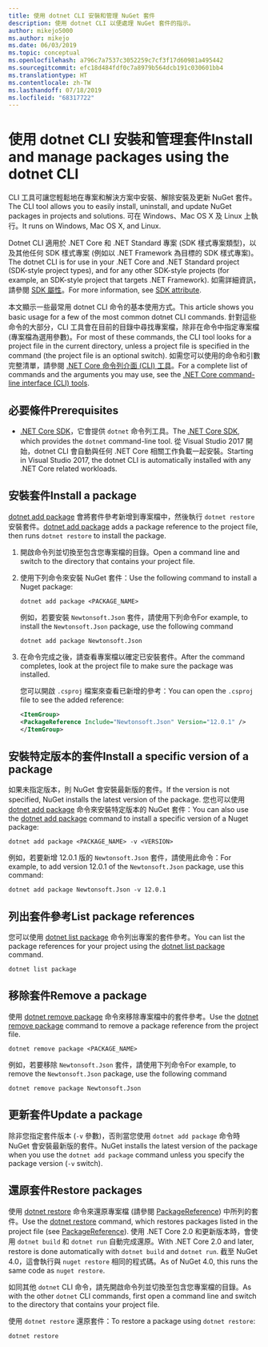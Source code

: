 ```yaml
---
title: 使用 dotnet CLI 安裝和管理 NuGet 套件
description: 使用 dotnet CLI 以便處理 NuGet 套件的指示。
author: mikejo5000
ms.author: mikejo
ms.date: 06/03/2019
ms.topic: conceptual
ms.openlocfilehash: a796c7a7537c3052259c7cf3f17d60981a495442
ms.sourcegitcommit: efc18d484fdf0c7a8979b564dcb191c030601bb4
ms.translationtype: HT
ms.contentlocale: zh-TW
ms.lasthandoff: 07/18/2019
ms.locfileid: "68317722"
---
```

# <a name="install-and-manage-packages-using-the-dotnet-cli"></a><span data-ttu-id="d121e-103">使用 dotnet CLI 安裝和管理套件</span><span class="sxs-lookup"><span data-stu-id="d121e-103">Install and manage packages using the dotnet CLI</span></span>

<span data-ttu-id="d121e-104">CLI 工具可讓您輕鬆地在專案和解決方案中安裝、解除安裝及更新 NuGet 套件。</span><span class="sxs-lookup"><span data-stu-id="d121e-104">The CLI tool allows you to easily install, uninstall, and update NuGet packages in projects and solutions.</span></span> <span data-ttu-id="d121e-105">可在 Windows、Mac OS X 及 Linux 上執行。</span><span class="sxs-lookup"><span data-stu-id="d121e-105">It runs on Windows, Mac OS X, and Linux.</span></span>

<span data-ttu-id="d121e-106">Dotnet CLI 適用於 .NET Core 和 .NET Standard 專案 (SDK 樣式專案類型)，以及其他任何 SDK 樣式專案 (例如以 .NET Framework 為目標的 SDK 樣式專案)。</span><span class="sxs-lookup"><span data-stu-id="d121e-106">The dotnet CLI is for use in your .NET Core and .NET Standard project (SDK-style project types), and for any other SDK-style projects (for example, an SDK-style project that targets .NET Framework).</span></span> <span data-ttu-id="d121e-107">如需詳細資訊，請參閱 [SDK 屬性](/dotnet/core/tools/csproj#additions)。</span><span class="sxs-lookup"><span data-stu-id="d121e-107">For more information, see [SDK attribute](/dotnet/core/tools/csproj#additions).</span></span>

<span data-ttu-id="d121e-108">本文顯示一些最常用 dotnet CLI 命令的基本使用方式。</span><span class="sxs-lookup"><span data-stu-id="d121e-108">This article shows you basic usage for a few of the most common dotnet CLI commands.</span></span> <span data-ttu-id="d121e-109">針對這些命令的大部分，CLI 工具會在目前的目錄中尋找專案檔，除非在命令中指定專案檔 (專案檔為選用參數)。</span><span class="sxs-lookup"><span data-stu-id="d121e-109">For most of these commands, the CLI tool looks for a project file in the current directory, unless a project file is specified in the command (the project file is an optional switch).</span></span> <span data-ttu-id="d121e-110">如需您可以使用的命令和引數完整清單，請參閱 [.NET Core 命令列介面 (CLI) 工具](../reference/dotnet-commands.md)。</span><span class="sxs-lookup"><span data-stu-id="d121e-110">For a complete list of commands and the arguments you may use, see the [.NET Core command-line interface (CLI) tools](../reference/dotnet-commands.md).</span></span>

## <a name="prerequisites"></a><span data-ttu-id="d121e-111">必要條件</span><span class="sxs-lookup"><span data-stu-id="d121e-111">Prerequisites</span></span>

- <span data-ttu-id="d121e-112">[.NET Core SDK](https://www.microsoft.com/net/download/)，它會提供 `dotnet` 命令列工具。</span><span class="sxs-lookup"><span data-stu-id="d121e-112">The [.NET Core SDK](https://www.microsoft.com/net/download/), which provides the `dotnet` command-line tool.</span></span> <span data-ttu-id="d121e-113">從 Visual Studio 2017 開始，dotnet CLI 會自動與任何 .NET Core 相關工作負載一起安裝。</span><span class="sxs-lookup"><span data-stu-id="d121e-113">Starting in Visual Studio 2017, the dotnet CLI is automatically installed with any .NET Core related workloads.</span></span>

## <a name="install-a-package"></a><span data-ttu-id="d121e-114">安裝套件</span><span class="sxs-lookup"><span data-stu-id="d121e-114">Install a package</span></span>

<span data-ttu-id="d121e-115">[dotnet add package](/dotnet/core/tools/dotnet-add-package?tabs=netcore2x) 會將套件參考新增到專案檔中，然後執行 `dotnet restore` 安裝套件。</span><span class="sxs-lookup"><span data-stu-id="d121e-115">[dotnet add package](/dotnet/core/tools/dotnet-add-package?tabs=netcore2x) adds a package reference to the project file, then runs `dotnet restore` to install the package.</span></span>

1. <span data-ttu-id="d121e-116">開啟命令列並切換至包含您專案檔的目錄。</span><span class="sxs-lookup"><span data-stu-id="d121e-116">Open a command line and switch to the directory that contains your project file.</span></span>

2. <span data-ttu-id="d121e-117">使用下列命令來安裝 NuGet 套件：</span><span class="sxs-lookup"><span data-stu-id="d121e-117">Use the following command to install a Nuget package:</span></span>

    ```cli
    dotnet add package <PACKAGE_NAME>
    ```

    <span data-ttu-id="d121e-118">例如，若要安裝 `Newtonsoft.Json` 套件，請使用下列命令</span><span class="sxs-lookup"><span data-stu-id="d121e-118">For example, to install the `Newtonsoft.Json` package, use the following command</span></span>

    ```cli
    dotnet add package Newtonsoft.Json
    ```

3. <span data-ttu-id="d121e-119">在命令完成之後，請查看專案檔以確定已安裝套件。</span><span class="sxs-lookup"><span data-stu-id="d121e-119">After the command completes, look at the project file to make sure the package was installed.</span></span>

   <span data-ttu-id="d121e-120">您可以開啟 `.csproj` 檔案來查看已新增的參考：</span><span class="sxs-lookup"><span data-stu-id="d121e-120">You can open the `.csproj` file to see the added reference:</span></span>

    ```xml
   <ItemGroup>
    <PackageReference Include="Newtonsoft.Json" Version="12.0.1" />
   </ItemGroup>
    ```

## <a name="install-a-specific-version-of-a-package"></a><span data-ttu-id="d121e-121">安裝特定版本的套件</span><span class="sxs-lookup"><span data-stu-id="d121e-121">Install a specific version of a package</span></span>

<span data-ttu-id="d121e-122">如果未指定版本，則 NuGet 會安裝最新版的套件。</span><span class="sxs-lookup"><span data-stu-id="d121e-122">If the version is not specified, NuGet installs the latest version of the package.</span></span> <span data-ttu-id="d121e-123">您也可以使用 [dotnet add package](/dotnet/core/tools/dotnet-add-package?tabs=netcore2x) 命令來安裝特定版本的 NuGet 套件：</span><span class="sxs-lookup"><span data-stu-id="d121e-123">You can also use the [dotnet add package](/dotnet/core/tools/dotnet-add-package?tabs=netcore2x) command to install a specific version of a Nuget package:</span></span>

```cli
dotnet add package <PACKAGE_NAME> -v <VERSION>
```

<span data-ttu-id="d121e-124">例如，若要新增 12.0.1 版的 `Newtonsoft.Json` 套件，請使用此命令：</span><span class="sxs-lookup"><span data-stu-id="d121e-124">For example, to add version 12.0.1 of the `Newtonsoft.Json` package, use this command:</span></span>

```cli
dotnet add package Newtonsoft.Json -v 12.0.1
```

## <a name="list-package-references"></a><span data-ttu-id="d121e-125">列出套件參考</span><span class="sxs-lookup"><span data-stu-id="d121e-125">List package references</span></span>

<span data-ttu-id="d121e-126">您可以使用 [dotnet list package](/dotnet/core/tools/dotnet-list-package?tabs=netcore2x) 命令列出專案的套件參考。</span><span class="sxs-lookup"><span data-stu-id="d121e-126">You can list the package references for your project using the [dotnet list package](/dotnet/core/tools/dotnet-list-package?tabs=netcore2x) command.</span></span>

```cli
dotnet list package
```

## <a name="remove-a-package"></a><span data-ttu-id="d121e-127">移除套件</span><span class="sxs-lookup"><span data-stu-id="d121e-127">Remove a package</span></span>

<span data-ttu-id="d121e-128">使用 [dotnet remove package](/dotnet/core/tools/dotnet-remove-package?tabs=netcore2x) 命令來移除專案檔中的套件參考。</span><span class="sxs-lookup"><span data-stu-id="d121e-128">Use the [dotnet remove package](/dotnet/core/tools/dotnet-remove-package?tabs=netcore2x) command to remove a package reference from the project file.</span></span>

```cli
dotnet remove package <PACKAGE_NAME>
```

<span data-ttu-id="d121e-129">例如，若要移除 `Newtonsoft.Json` 套件，請使用下列命令</span><span class="sxs-lookup"><span data-stu-id="d121e-129">For example, to remove the `Newtonsoft.Json` package, use the following command</span></span>

```cli
dotnet remove package Newtonsoft.Json
```

## <a name="update-a-package"></a><span data-ttu-id="d121e-130">更新套件</span><span class="sxs-lookup"><span data-stu-id="d121e-130">Update a package</span></span>

<span data-ttu-id="d121e-131">除非您指定套件版本 (`-v` 參數)，否則當您使用 `dotnet add package` 命令時 NuGet 會安裝最新版的套件。</span><span class="sxs-lookup"><span data-stu-id="d121e-131">NuGet installs the latest version of the package when you use the `dotnet add package` command unless you specify the package version (`-v` switch).</span></span>

## <a name="restore-packages"></a><span data-ttu-id="d121e-132">還原套件</span><span class="sxs-lookup"><span data-stu-id="d121e-132">Restore packages</span></span>

<span data-ttu-id="d121e-133">使用 [dotnet restore](/dotnet/core/tools/dotnet-restore?tabs=netcore2x) 命令來還原專案檔 (請參閱 [PackageReference](../consume-packages/package-references-in-project-files.md)) 中所列的套件。</span><span class="sxs-lookup"><span data-stu-id="d121e-133">Use the [dotnet restore](/dotnet/core/tools/dotnet-restore?tabs=netcore2x) command, which restores packages listed in the project file (see [PackageReference](../consume-packages/package-references-in-project-files.md)).</span></span> <span data-ttu-id="d121e-134">使用 .NET Core 2.0 和更新版本時，會使用 `dotnet build` 和 `dotnet run` 自動完成還原。</span><span class="sxs-lookup"><span data-stu-id="d121e-134">With .NET Core 2.0 and later, restore is done automatically with `dotnet build` and `dotnet run`.</span></span> <span data-ttu-id="d121e-135">截至 NuGet 4.0，這會執行與 `nuget restore` 相同的程式碼。</span><span class="sxs-lookup"><span data-stu-id="d121e-135">As of NuGet 4.0, this runs the same code as `nuget restore`.</span></span>

<span data-ttu-id="d121e-136">如同其他 `dotnet` CLI 命令，請先開啟命令列並切換至包含您專案檔的目錄。</span><span class="sxs-lookup"><span data-stu-id="d121e-136">As with the other `dotnet` CLI commands, first open a command line and switch to the directory that contains your project file.</span></span>

<span data-ttu-id="d121e-137">使用 `dotnet restore` 還原套件：</span><span class="sxs-lookup"><span data-stu-id="d121e-137">To restore a package using `dotnet restore`:</span></span>

```cli
dotnet restore 
```
